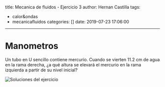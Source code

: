 title: Mecanica de fluidos -  Ejercicio 3
author: Hernan Castilla
tags:
  - calor&ondas
  - mecanicafluidos
categories: []
date: 2019-07-23 17:06:00
---
# Manometros

Un tubo en U sencillo contiene mercurio. Cuando se vierten 11.2 cm de agua en la rama derecha, ¿a qué altura se elevará el mercurio en la rama izquierda a partir de su nivel inicial?

![Soluciones del ejercicio](/img/calor&ondas/mecanicafluidos/calor_taller_1_3.jpg)